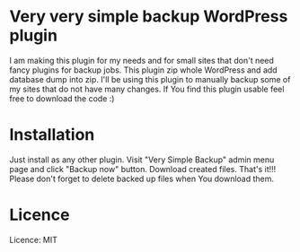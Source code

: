 # Very very simple backup WordPress plugin
I am making this plugin for my needs and for small sites that don't need fancy plugins for backup jobs. This plugin zip whole WordPress and add database dump into zip. 
I'll be using this plugin to manually backup some of my sites that do not have many changes. If You find this plugin usable feel free to download the code :)

# Installation
Just install as any other plugin. Visit "Very Simple Backup" admin menu page and click "Backup now" button. Download created files. That's it!!! 
Please don't forget to delete backed up files when You download them.

# Licence
Licence: MIT
